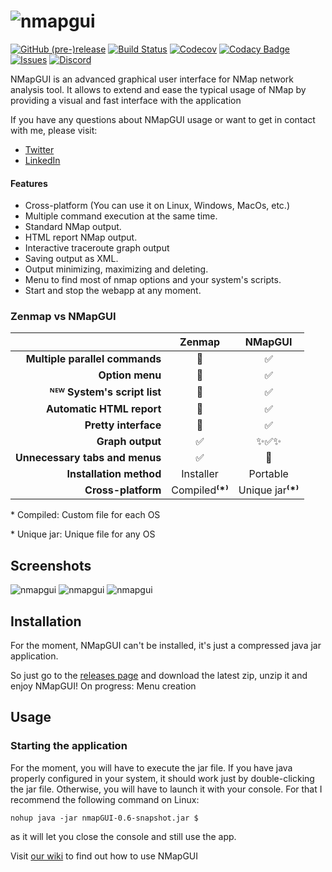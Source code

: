 ![nmapgui](https://github.com/danicuestasuarez/NMapGUI/wiki/images/header.png)
====

[![GitHub (pre-)release](https://img.shields.io/github/release/danicuestasuarez/NMapGUI/all.svg)](https://github.com/danicuestasuarez/NMapGUI/releases/latest)
[![Build Status](https://travis-ci.org/danicuestasuarez/NMapGUI.svg?branch=develop)](https://travis-ci.org/danicuestasuarez/NMapGUI)
[![Codecov](https://codecov.io/gh/danicuestasuarez/NMapGUI/branch/develop/graph/badge.svg)](https://codecov.io/gh/danicuestasuarez/NMapGUI)
[![Codacy Badge](https://api.codacy.com/project/badge/Grade/37479ced18a04d4e8f1c38753b22003c)](https://www.codacy.com/app/danicuestasuarez/NMapGUI?utm_source=github.com&amp;utm_medium=referral&amp;utm_content=danicuestasuarez/NMapGUI&amp;utm_campaign=Badge_Grade)
[![Issues](https://img.shields.io/github/issues-raw/danicuestasuarez/NMapGUI.svg)](https://github.com/danicuestasuarez/NMapGUI/issues)
[![Discord](https://img.shields.io/discord/357162772108148736.svg?colorB=7282ea)](https://discord.gg/5s6kUA6)


NMapGUI is an advanced graphical user interface for NMap network analysis tool. It allows to extend and ease the typical usage of NMap by providing a visual and fast interface with the application

If you have any questions about NMapGUI usage or want to get in contact with me, please visit:

* [Twitter](https://twitter.com/Danielcues) 
* [LinkedIn](https://www.linkedin.com/in/danicuesta/)


#### Features
* Cross-platform (You can use it on Linux, Windows, MacOs, etc.)
* Multiple command execution at the same time.
* Standard NMap output.
* HTML report NMap output.
* Interactive traceroute graph output
* Saving output as XML.
* Output minimizing, maximizing and deleting.
* Menu to find most of nmap options and your system's scripts.
* Start and stop the webapp at any moment.

### Zenmap vs NMapGUI 
| | Zenmap| NMapGUI |
| ---: | :---: | :---: |
| __Multiple parallel commands__ | :no_entry_sign: | :white_check_mark:|
| __Option menu__ | :no_entry_sign: | :white_check_mark: |
| __ᴺᴱᵂ System's script list__ | :no_entry_sign: | :white_check_mark: |
| __Automatic HTML report__ | :no_entry_sign: | :white_check_mark:|
| __Pretty interface__ | :poop: | :white_check_mark:|
| __Graph output__ | :white_check_mark: | :sparkles::white_check_mark::sparkles: |
| __Unnecessary tabs and menus__ | :white_check_mark: | :no_entry_sign: |
| __Installation method__ | Installer | Portable |
| __Cross-platform__ | Compiled<sup></sup>__⁽*⁾__ | Unique jar<sup></sup>__⁽*⁾__|

\* Compiled: Custom file for each OS

\* Unique jar: Unique file for any OS
## Screenshots
![nmapgui](https://raw.githubusercontent.com/wiki/danicuestasuarez/NMapGUI/images/NMapGUI.png)
![nmapgui](https://raw.githubusercontent.com/wiki/danicuestasuarez/NMapGUI/images/NMapGUIHTML.png)
![nmapgui](https://raw.githubusercontent.com/wiki/danicuestasuarez/NMapGUI/images/NMapGUIGraph.png)

## Installation

For the moment, NMapGUI can't be installed, it's just a compressed java jar application.

So just go to the [releases page](https://github.com/danicuestasuarez/NMapGUI/releases) and download the latest zip, unzip it and enjoy NMapGUI!
On progress: Menu creation

## Usage

### Starting the application

For the moment, you will have to execute the jar file. If you have java properly configured in your system, it should work just by double-clicking the jar file. Otherwise, you will have to launch it with your console. For that I recommend the following command on Linux: 
 
`nohup java -jar nmapGUI-0.6-snapshot.jar $`   

as it will let you close the console and still use the app.

Visit [our wiki](https://github.com/danicuestasuarez/NMapGUI/wiki/Using-NMapGUI) to find out how to use NMapGUI
